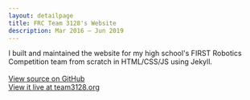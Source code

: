 ```yaml
---
layout: detailpage
title: FRC Team 3128's Website
description: Mar 2016 — Jun 2019
---
```


I built and maintained the website for my high school's FIRST Robotics Competition team from scratch in HTML/CSS/JS using Jekyll.
<br><br>
[View source on GitHub](https://github.com/Team3128/team3128.github.io)  
[View it live at team3128.org](https://team3128.org)